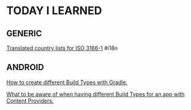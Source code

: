 # TODAY I LEARNED

## GENERIC

[Translated country lists for ISO 3166-1](generic/translated_country_lists_iso3166-1.md) \#i18n

## ANDROID

[How to create different Build Types with Gradle.](til/android/Gradle_Different_Builds.md)

[What to be aware of when having different Build Types for an app with Content Providers.](til/android/different_builds_when_having_content_providers.md)
